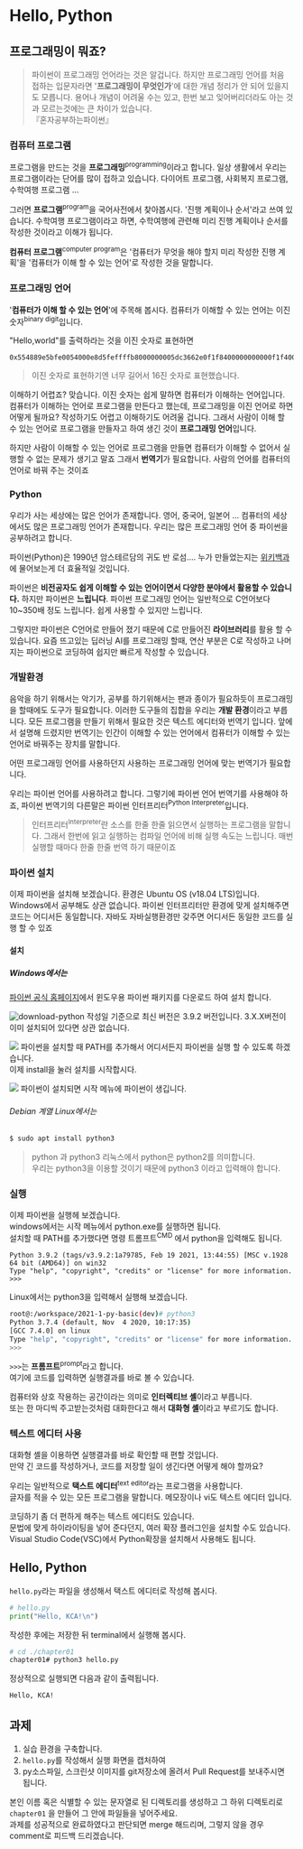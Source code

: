 # Hello, Python

## 프로그래밍이 뭐죠?
> 파이썬이 프로그래밍 언어라는 것은 알겁니다. 하지만 프로그래밍 언어를 처음 접하는 입문자라면 '**프로그래밍이 무엇인가**'에 대한 개념 정리가 안 되어 있을지도 모릅니다. 용어나 개념이 어려울 수는 있고, 한번 보고 잊어버리더라도 아는 것과 모르는것에는 큰 차이가 있습니다. <br> 『혼자공부하는파이썬』

### 컴퓨터 프로그램
프로그램을 만드는 것을 **프로그래밍**<sup>programming</sup>이라고 합니다. 
일상 생활에서 우리는 프로그램이라는 단어를 많이 접하고 있습니다.
다이어트 프로그램, 사회복지 프로그램, 수학여행 프로그램 ...

그러면 **프로그램**<sup>program</sup>을 국어사전에서 찾아봅시다. '진행 계획이나 순서'라고 쓰여 있습니다.
수학여행 프로그램이라고 하면, 수학여행에 관련해 미리 진행 계획이나 순서를 작성한 것이라고 이해가 됩니다.

**컴퓨터 프로그램**<sup>computer program</sup>은 '컴퓨터가 무엇을 해야 할지 미리 작성한 진행 계획'을 '컴퓨터가 이해 할 수 있는 언어'로 작성한 것을 말합니다.

### 프로그래밍 언어
'**컴퓨터가 이해 할 수 있는 언어**'에 주목해 봅시다. 컴퓨터가 이해할 수 있는 언어는 이진 숫자<sup>binary digit</sup>입니다.

"Hello,world"를 출력하라는 것을 이진 숫자로 표현하면
```
0x554889e5bfe0054000e8d5feffffb8000000005dc3662e0f1f8400000000000f1f4000
```
> 이진 숫자로 표현하기엔 너무 길어서 16진 숫자로 표현했습니다.

이해하기 어렵죠? 맞습니다. 이진 숫자는 쉽게 말하면 컴퓨터가 이해하는 언어입니다.
컴퓨터가 이해하는 언어로 프로그램을 만든다고 했는데, 프로그래밍을 이진 언어로 하면 어떻게 될까요? 작성하기도 어렵고 이해하기도 어려울 겁니다.
그래서 사람이 이해 할 수 있는 언어로 프로그램을 만들자고 하여 생긴 것이 **프로그래밍 언어**입니다.

하지만 사람이 이해할 수 있는 언어로 프로그램을 만들면 컴퓨터가 이해할 수 없어서 실행할 수 없는 문제가 생기고 말죠
그래서 **번역기**가 필요합니다. 사람의 언어를 컴퓨터의 언어로 바꿔 주는 것이죠

### Python

우리가 사는 세상에는 많은 언어가 존재합니다. 영어, 중국어, 일본어 ... 
컴퓨터의 세상에서도 많은 프로그래밍 언어가 존재합니다.
우리는 많은 프로그래밍 언어 중 파이썬을 공부하려고 합니다.

파이썬(Python)은 1990년 암스테르담의 귀도 반 로섬....
누가 만들었는지는 [위키백과](https://ko.wikipedia.org/wiki/파이썬)에 물어보는게 더 효율적일 것입니다.

파이썬은 **비전공자도 쉽게 이해할 수 있는 언어이면서 다양한 분야에서 활용할 수 있습니다.**
하지만 파이썬은 **느립니다**.
파이썬 프로그래밍 언어는 일반적으로 C언어보다 10~350배 정도 느립니다.
쉽게 사용할 수 있지만 느립니다. 

그렇지만 파이썬은 C언어로 만들어 졌기 때문에 C로 만들어진 **라이브러리**를 활용 할 수 있습니다.
요즘 뜨고있는 딥러닝 AI를 프로그래밍 할때,
연산 부분은 C로 작성하고 나머지는 파이썬으로 코딩하여 쉽지만 빠르게 작성할 수 있습니다.

### 개발환경
음악을 하기 위해서는 악기가, 공부를 하기위해서는 팬과 종이가 필요하듯이 프로그래밍을 할때에도 도구가 필요합니다. 이러한 도구들의 집합을 우리는 **개발 환경**이라고 부릅니다.
모든 프로그램을 만들기 위해서 필요한 것은 텍스트 에디터와 번역기 입니다.
앞에서 설명해 드렸지만 번역기는 인간이 이해할 수 있는 언어에서 컴퓨터가 이해할 수 있는 언어로 바꿔주는 장치를 말합니다. 

어떤 프로그래밍 언어를 사용하던지 사용하는 프로그래밍 언어에 맞는 번역기가 필요합니다.

우리는 파이썬 언어를 사용하려고 합니다.
그렇기에 파이썬 언어 번역기를 사용해야 하죠, 파이썬 번역기의 다른말은 파이썬 인터프리터<sup>Python Interpreter</sup>입니다.
> 인터프리터<sup>Interpreter</sup>란 소스를 한줄 한줄 읽으면서 실행하는 프로그램을 말합니다.
그래서 한번에 읽고 실행하는 컴파일 언어에 비해 실행 속도는 느립니다.
매번 실행할 때마다 한줄 한줄 번역 하기 때문이죠

### 파이썬 설치
이제 파이썬을 설치해 보겠습니다.
환경은 Ubuntu OS (v18.04 LTS)입니다.
Windows에서 공부해도 상관 없습니다. 파이썬 인터프리터만 환경에 맞게 설치해주면 코드는 어디서든 동일합니다.
자바도 자바실행환경만 갖주면 어디서든 동일한 코드를 실행 할 수 있죠

#### 설치
##### Windows에서는
[파이썬 공식 홈페이지](http://www.python.org/downloads/)에서 윈도우용 파이썬 패키지를 다운로드 하여 설치 합니다.

![download-python](image/chapter01-download-python.png)
작성일 기준으로 최신 버전은 3.9.2 버전입니다. 3.X.X버전이 이미 설치되어 있다면 상관 없습니다.

![](image/chapter01-install-python.png)
파이썬을 설치할 때 PATH를 추가해서 어디서든지 파이썬을 실행 할 수 있도록 하겠습니다.<br>
이제 install을 눌러 설치를 시작합시다.

![](image/chapter01-start_menu.png)
파이썬이 설치되면 시작 메뉴에 파이썬이 생깁니다.

###### Debian 계열 Linux에서는
```bash
$ sudo apt install python3
```
> python 과 python3
리눅스에서 python은 python2를 의미합니다.<br>
우리는 python3을 이용할 것이기 때문에 python3 이라고 입력해야 합니다.

### 실행
이제 파이썬을 실행헤 보겠습니다.<br>
windows에서는 시작 메뉴에서 python.exe를 실행하면 됩니다.<br>
설치할 때 PATH를 추가했다면 명령 트롬프트<sup>CMD</sup> 에서 python을 입력해도 됩니다.

```
Python 3.9.2 (tags/v3.9.2:1a79785, Feb 19 2021, 13:44:55) [MSC v.1928 64 bit (AMD64)] on win32
Type "help", "copyright", "credits" or "license" for more information.
>>>
```

Linux에서는 python3을 입력해서 실행해 보겠습니다.
```bash
root@:/workspace/2021-1-py-basic(dev)# python3
Python 3.7.4 (default, Nov  4 2020, 10:17:35)
[GCC 7.4.0] on linux
Type "help", "copyright", "credits" or "license" for more information.
>>>
```

`>>>`는 **프롬프트**<sup>prompt</sup>라고 합니다. <br>
여기에 코드를 입력하면 실행결과를 바로 볼 수 있습니다.

컴퓨터와 상호 작용하는 공간이라는 의미로 **인터렉티브 셸**이라고 부릅니다.<br>
또는 한 마디씩 주고받는것처럼 대화한다고 해서 **대화형 셸**이라고 부르기도 합니다.

### 텍스트 에디터 사용
대화형 셸을 이용하면 실행결과를 바로 확인할 때 편할 것입니다.<br>
만약 긴 코드를 작성하거나, 코드를 저장할 일이 생긴다면 어떻게 해야 할까요?

우리는 일반적으로 **택스트 에디터**<sup>text editor</sup>라는 프로그램을 사용합니다.<br>
글자를 적을 수 있는 모든 프로그램을 말합니다. 메모장이나 vi도 텍스트 에디터 입니다.

코딩하기 좀 더 편하게 해주는 텍스트 에디터도 있습니다. <br>
문법에 맞게 하이라이팅을 넣어 준다던지, 여러 확장 플러그인을 설치할 수도 있습니다. <br>
Visual Studio Code(VSC)에서 Python확장을 설치해서 사용해도 됩니다.<br>

## Hello, Python
`hello.py`라는 파일을 생성해서 택스트 에디터로 작성해 봅시다.

```python
# hello.py
print("Hello, KCA!\n")
```
작성한 후에는 저장한 뒤 terminal에서 실행해 봅시다.
```bash
# cd ./chapter01
chapter01# python3 hello.py
```
정상적으로 실행되면 다음과 같이 출력됩니다.

```
Hello, KCA!
```

## 과제
1. 실습 환경을 구축합니다.
2. `hello.py`를 작성해서 실행 화면을 캡처하여
3. py소스파일, 스크린샷 이미지를 git저장소에 올려서 Pull Request를 보내주시면 됩니다. 

본인 이름 혹은 식별할 수 있는 문자열로 된 디렉토리를 생성하고 그 하위 디렉토리로 `chapter01` 을 만들어 그 안에 파일들을 넣어주세요.    
과제를 성공적으로 완료하였다고 판단되면 merge 해드리며, 그렇지 않을 경우 comment로 피드백 드리겠습니다.